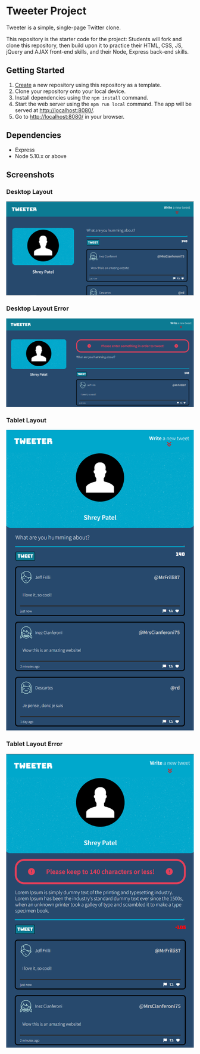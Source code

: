 # Tweeter Project

Tweeter is a simple, single-page Twitter clone.

This repository is the starter code for the project: Students will fork and clone this repository, then build upon it to practice their HTML, CSS, JS, jQuery and AJAX front-end skills, and their Node, Express back-end skills.

## Getting Started

1. [Create](https://docs.github.com/en/repositories/creating-and-managing-repositories/creating-a-repository-from-a-template) a new repository using this repository as a template.
2. Clone your repository onto your local device.
3. Install dependencies using the `npm install` command.
3. Start the web server using the `npm run local` command. The app will be served at <http://localhost:8080/>.
4. Go to <http://localhost:8080/> in your browser.

## Dependencies

- Express
- Node 5.10.x or above

## Screenshots

### Desktop Layout
![Desktop Layout](https://github.com/shreypatel22/tweeter/blob/master/docs/Desktop%20Layout.png?raw=true)

### Desktop Layout Error
![Desktop Layout Error](https://github.com/shreypatel22/tweeter/blob/master/docs/Desktop%20Layout%20Error.png?raw=true)

### Tablet Layout
![Tablet Layout](https://github.com/shreypatel22/tweeter/blob/master/docs/Tablet%20Layout.png?raw=true)

### Tablet Layout Error
![Tablet Layout Error](https://github.com/shreypatel22/tweeter/blob/master/docs/Tablet%20Layout%20Error.png?raw=true)
